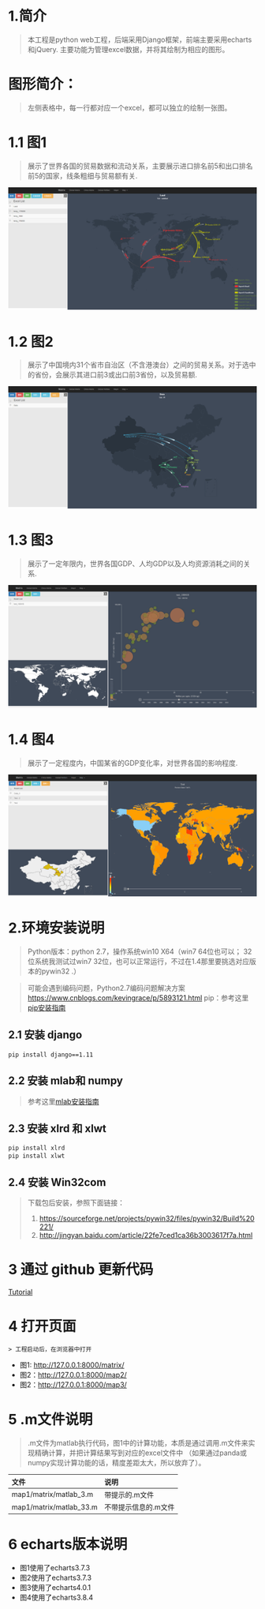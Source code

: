 # 1.简介
> 本工程是python web工程，后端采用Django框架，前端主要采用echarts和jQuery. 主要功能为管理excel数据，并将其绘制为相应的图形。

# 图形简介：
>  左侧表格中，每一行都对应一个excel，都可以独立的绘制一张图。

# 1.1 图1
> 展示了世界各国的贸易数据和流动关系，主要展示进口排名前5和出口排名前5的国家，线条粗细与贸易额有关.
<img src="https://github.com/gzy1991/order/blob/master/file/img/map1.png"  alt="图片加载失败时，显示这段字"/>

# 1.2 图2
> 展示了中国境内31个省市自治区（不含港澳台）之间的贸易关系。对于选中的省份，会展示其进口前3或出口前3省份，以及贸易额.
<img src="https://github.com/gzy1991/order/blob/master/file/img/map2.png"  alt="图片加载失败时，显示这段字"/>

# 1.3 图3
> 展示了一定年限内，世界各国GDP、人均GDP以及人均资源消耗之间的关系.
<img src="https://github.com/gzy1991/order/blob/master/file/img/map3.png"  alt="图片加载失败时，显示这段字"/>

# 1.4 图4
> 展示了一定程度内，中国某省的GDP变化率，对世界各国的影响程度.
<img src="https://github.com/gzy1991/order/blob/master/file/img/map4.png"  alt="图片加载失败时，显示这段字"/>

# 2.环境安装说明

> Python版本：python 2.7，操作系统win10 X64（win7 64位也可以； 32位系统我测试过win7 32位，也可以正常运行，不过在1.4那里要挑选对应版本的pywin32 .）

> 可能会遇到编码问题，Python2.7编码问题解决方案
https://www.cnblogs.com/kevingrace/p/5893121.html
> pip：参考这里[pip安装指南](https://www.cnblogs.com/rain124/p/6196053.html)

## 2.1 安装 django
```
pip install django==1.11
```
## 2.2 安装 mlab和 numpy
> 参考这里[mlab安装指南](http://blog.csdn.net/sunny_xsc1994/article/details/70197168)

## 2.3 安装 xlrd 和 xlwt
```
pip install xlrd
pip install xlwt
```

## 2.4 安装 Win32com

> 下载包后安装，参照下面链接：
> 1. https://sourceforge.net/projects/pywin32/files/pywin32/Build%20221/
> 2. http://jingyan.baidu.com/article/22fe7ced1ca36b3003617f7a.html


# 3 通过 github 更新代码
[Tutorial](https://www.cnblogs.com/mff520mff/archive/2017/08/13/7355118.html)

# 4 打开页面
```
> 工程启动后，在浏览器中打开
```
- 图1: http://127.0.0.1:8000/matrix/
- 图2：http://127.0.0.1:8000/map2/
- 图2：http://127.0.0.1:8000/map3/

# 5 .m文件说明

> .m文件为matlab执行代码，图1中的计算功能，本质是通过调用.m文件来实现精确计算，并把计算结果写到对应的excel文件中
> （如果通过panda或numpy实现计算功能的话，精度差距太大，所以放弃了）。

|文件|说明|
|:----|:-----|
|map1/matrix/matlab_3.m| 带提示的.m文件|
|map1/matrix/matlab_33.m | 不带提示信息的.m文件|

# 6 echarts版本说明
- 图1使用了echarts3.7.3
- 图2使用了echarts3.7.3
- 图3使用了echarts4.0.1
- 图4使用了echarts3.8.4
